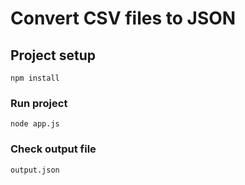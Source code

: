 # Convert CSV files to JSON



## Project setup
```
npm install
```

### Run project
```
node app.js
```

### Check output file 
```
output.json
```
